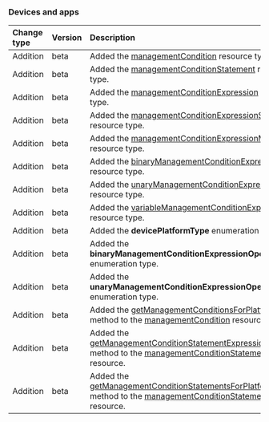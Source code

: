 ### Devices and apps

| **Change type** | **Version** | **Description** |
|:---|:---|:---|
|Addition|beta|Added the [managementCondition](https://docs.microsoft.com/en-us/graph/api/resources/intune-managementCondition?view=graph-rest-beta) resource type.|
|Addition|beta|Added the [managementConditionStatement](https://docs.microsoft.com/en-us/graph/api/resources/intune-managementConditionStatement?view=graph-rest-beta) resource type.|
|Addition|beta|Added the [managementConditionExpression](https://docs.microsoft.com/en-us/graph/api/resources/intune-managementConditionExpression?view=graph-rest-beta) resource type.|
|Addition|beta|Added the [managementConditionExpressionString](https://docs.microsoft.com/en-us/graph/api/resources/intune-managementConditionExpressionString?view=graph-rest-beta) resource type.|
|Addition|beta|Added the [managementConditionExpressionModel](https://docs.microsoft.com/en-us/graph/api/resources/intune-managementConditionExpressionModel?view=graph-rest-beta) resource type.|
|Addition|beta|Added the [binaryManagementConditionExpression](https://docs.microsoft.com/en-us/graph/api/resources/intune-binaryManagementConditionExpression?view=graph-rest-beta) resource type.|
|Addition|beta|Added the [unaryManagementConditionExpression](https://docs.microsoft.com/en-us/graph/api/resources/intune-unaryManagementConditionExpression?view=graph-rest-beta) resource type.|
|Addition|beta|Added the [variableManagementConditionExpression](https://docs.microsoft.com/en-us/graph/api/resources/intune-variableManagementConditionExpression?view=graph-rest-beta) resource type.|
|Addition|beta|Added the **devicePlatformType** enumeration type.|
|Addition|beta|Added the **binaryManagementConditionExpressionOperatorType** enumeration type.|
|Addition|beta|Added the **unaryManagementConditionExpressionOperatorType** enumeration type.|
|Addition|beta|Added the [getManagementConditionsForPlatform](https://docs.microsoft.com/en-us/graph/api/intune-managementCondition-getManagementConditionsForPlatform?view=graph-rest-beta) method to the [managementCondition](https://docs.microsoft.com/en-us/graph/api/resources/intune-managementCondition?view=graph-rest-beta) resource.|
|Addition|beta|Added the [getManagementConditionStatementExpressionString](https://docs.microsoft.com/en-us/graph/api/intune-managementConditionStatement-getManagementConditionStatementExpressionString?view=graph-rest-beta) method to the [managementConditionStatement](https://docs.microsoft.com/en-us/graph/api/resources/intune-managementConditionStatement?view=graph-rest-beta) resource.|
|Addition|beta|Added the [getManagementConditionStatementsForPlatform](https://docs.microsoft.com/en-us/graph/api/intune-managementConditionStatement-getManagementConditionStatementsForPlatform?view=graph-rest-beta) method to the [managementConditionStatement](https://docs.microsoft.com/en-us/graph/api/resources/intune-managementConditionStatement?view=graph-rest-beta) resource.|
